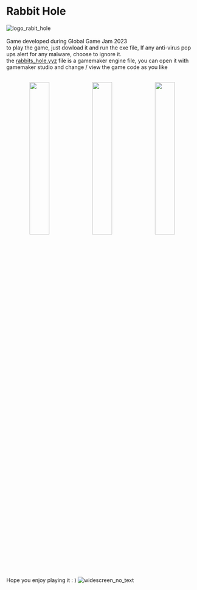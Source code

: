 # Rabbit Hole
![logo_rabit_hole](https://user-images.githubusercontent.com/107645804/228008855-3d336ad8-2e56-40b1-a6e9-1800d3b5d714.png)
<br><br>
Game developed during Global Game Jam 2023 </br>
to play the game, just dowload it and run the exe file, If any anti-virus pop ups alert for any malware, choose to ignore it. <br>
the [rabbits_hole.yyz](https://github.com/ViniTeider/rabbit_hole/blob/main/rabbits_hole.yyz) file is a gamemaker engine file, you can open it with gamemaker studio and change / view the game code as you like
<br><br>

<p align="center" width="100%">
    <img width="32%" src="https://user-images.githubusercontent.com/107645804/228008983-42462c03-3e27-48cb-b1ab-f0310b409434.png"> 
    <img width="32%" src="https://user-images.githubusercontent.com/107645804/228009953-68f2199c-6839-4df7-adac-e4127ac77a2b.png"> 
    <img width="32%" src="https://user-images.githubusercontent.com/107645804/228008992-3c42f551-fbab-4478-8a11-0048520bbbc6.png"> 
</p>

<br><br>
Hope you enjoy playing it : )
![widescreen_no_text](https://user-images.githubusercontent.com/107645804/228008875-9c684921-90a0-4115-925e-7b86cc39f548.png)
